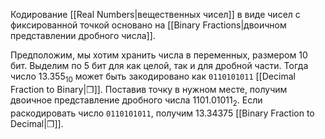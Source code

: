 
Кодирование [[Real Numbers|вещественных чисел]] в виде чисел с фиксированной точкой основано на [[Binary Fractions|двоичном представлении дробного числа]]. 

Предположим, мы хотим хранить числа в переменных, размером 10 бит. Выделим по 5 бит для как целой, так и для дробной части. Тогда число $13.355_{10}$ может быть закодировано как `0110101011` [[Decimal Fraction to Binary|❐]]. Поставив точку в нужном месте, получим двоичное представление дробного числа $1101.01011_2$. Если раскодировать число `0110101011`, получим $13.34375$ [[Binary Fraction to Decimal|❐]].
